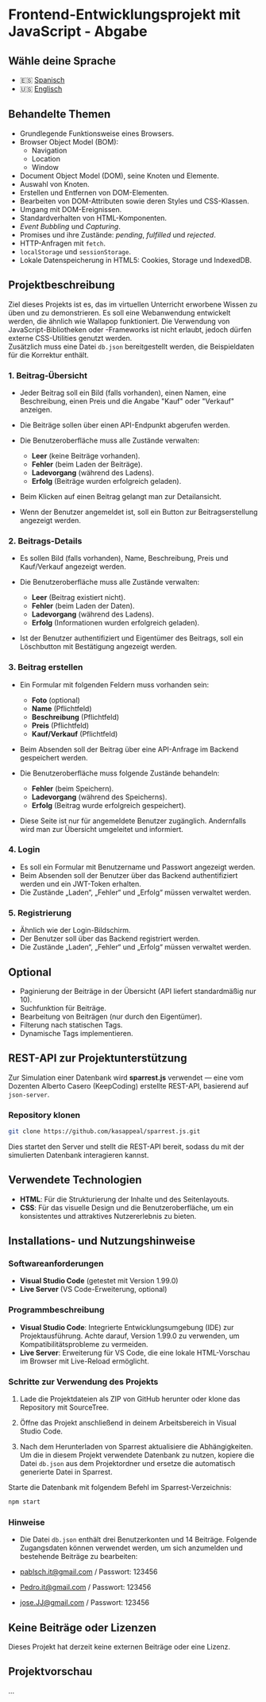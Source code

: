 # Frontend-Entwicklungsprojekt mit JavaScript - Abgabe

## Wähle deine Sprache

- 🇪🇸 [Spanisch](README.es.md)
- 🇺🇸 [Englisch](README.md)

## Behandelte Themen

- Grundlegende Funktionsweise eines Browsers.
- Browser Object Model (BOM):
  - Navigation
  - Location
  - Window
- Document Object Model (DOM), seine Knoten und Elemente.
- Auswahl von Knoten.
- Erstellen und Entfernen von DOM-Elementen.
- Bearbeiten von DOM-Attributen sowie deren Styles und CSS-Klassen.
- Umgang mit DOM-Ereignissen.
- Standardverhalten von HTML-Komponenten.
- *Event Bubbling* und *Capturing*.
- Promises und ihre Zustände: *pending*, *fulfilled* und *rejected*.
- HTTP-Anfragen mit `fetch`.
- `localStorage` und `sessionStorage`.
- Lokale Datenspeicherung in HTML5: Cookies, Storage und IndexedDB.

## Projektbeschreibung

Ziel dieses Projekts ist es, das im virtuellen Unterricht erworbene Wissen zu üben und zu demonstrieren. Es soll eine Webanwendung entwickelt werden, die ähnlich wie Wallapop funktioniert. Die Verwendung von JavaScript-Bibliotheken oder -Frameworks ist nicht erlaubt, jedoch dürfen externe CSS-Utilities genutzt werden.  
Zusätzlich muss eine Datei `db.json` bereitgestellt werden, die Beispieldaten für die Korrektur enthält.

### 1. Beitrag-Übersicht

- Jeder Beitrag soll ein Bild (falls vorhanden), einen Namen, eine Beschreibung, einen Preis und die Angabe "Kauf" oder "Verkauf" anzeigen.  
- Die Beiträge sollen über einen API-Endpunkt abgerufen werden.  
- Die Benutzeroberfläche muss alle Zustände verwalten:

  - **Leer** (keine Beiträge vorhanden).
  - **Fehler** (beim Laden der Beiträge).
  - **Ladevorgang** (während des Ladens).
  - **Erfolg** (Beiträge wurden erfolgreich geladen).

- Beim Klicken auf einen Beitrag gelangt man zur Detailansicht.  
- Wenn der Benutzer angemeldet ist, soll ein Button zur Beitragserstellung angezeigt werden.

### 2. Beitrags-Details

- Es sollen Bild (falls vorhanden), Name, Beschreibung, Preis und Kauf/Verkauf angezeigt werden.  
- Die Benutzeroberfläche muss alle Zustände verwalten:

  - **Leer** (Beitrag existiert nicht).
  - **Fehler** (beim Laden der Daten).
  - **Ladevorgang** (während des Ladens).
  - **Erfolg** (Informationen wurden erfolgreich geladen).

- Ist der Benutzer authentifiziert und Eigentümer des Beitrags, soll ein Löschbutton mit Bestätigung angezeigt werden.

### 3. Beitrag erstellen

- Ein Formular mit folgenden Feldern muss vorhanden sein:
  - **Foto** (optional)
  - **Name** (Pflichtfeld)
  - **Beschreibung** (Pflichtfeld)
  - **Preis** (Pflichtfeld)
  - **Kauf/Verkauf** (Pflichtfeld)

- Beim Absenden soll der Beitrag über eine API-Anfrage im Backend gespeichert werden.  
- Die Benutzeroberfläche muss folgende Zustände behandeln:

  - **Fehler** (beim Speichern).
  - **Ladevorgang** (während des Speicherns).
  - **Erfolg** (Beitrag wurde erfolgreich gespeichert).

- Diese Seite ist nur für angemeldete Benutzer zugänglich. Andernfalls wird man zur Übersicht umgeleitet und informiert.

### 4. Login

- Es soll ein Formular mit Benutzername und Passwort angezeigt werden.  
- Beim Absenden soll der Benutzer über das Backend authentifiziert werden und ein JWT-Token erhalten.  
- Die Zustände „Laden“, „Fehler“ und „Erfolg“ müssen verwaltet werden.

### 5. Registrierung

- Ähnlich wie der Login-Bildschirm.  
- Der Benutzer soll über das Backend registriert werden.  
- Die Zustände „Laden“, „Fehler“ und „Erfolg“ müssen verwaltet werden.

## Optional

- Paginierung der Beiträge in der Übersicht (API liefert standardmäßig nur 10).
- Suchfunktion für Beiträge.
- Bearbeitung von Beiträgen (nur durch den Eigentümer).
- Filterung nach statischen Tags.
- Dynamische Tags implementieren.

## REST-API zur Projektunterstützung

Zur Simulation einer Datenbank wird **sparrest.js** verwendet — eine vom Dozenten Alberto Casero (KeepCoding) erstellte REST-API, basierend auf `json-server`.

### Repository klonen

```bash
git clone https://github.com/kasappeal/sparrest.js.git
```

Dies startet den Server und stellt die REST-API bereit, sodass du mit der simulierten Datenbank interagieren kannst.

## Verwendete Technologien

- **HTML**: Für die Strukturierung der Inhalte und des Seitenlayouts.
- **CSS**: Für das visuelle Design und die Benutzeroberfläche, um ein konsistentes und attraktives Nutzererlebnis zu bieten.

## Installations- und Nutzungshinweise

### Softwareanforderungen

- **Visual Studio Code** (getestet mit Version 1.99.0)
- **Live Server** (VS Code-Erweiterung, optional)

### Programmbeschreibung

- **Visual Studio Code**: Integrierte Entwicklungsumgebung (IDE) zur Projektausführung. Achte darauf, Version 1.99.0 zu verwenden, um Kompatibilitätsprobleme zu vermeiden.
- **Live Server**: Erweiterung für VS Code, die eine lokale HTML-Vorschau im Browser mit Live-Reload ermöglicht.

### Schritte zur Verwendung des Projekts

1. Lade die Projektdateien als ZIP von GitHub herunter oder klone das Repository mit SourceTree.

2. Öffne das Projekt anschließend in deinem Arbeitsbereich in Visual Studio Code.

3. Nach dem Herunterladen von Sparrest aktualisiere die Abhängigkeiten. Um die in diesem Projekt verwendete Datenbank zu nutzen, kopiere die Datei `db.json` aus dem Projektordner und ersetze die automatisch generierte Datei in Sparrest.

Starte die Datenbank mit folgendem Befehl im Sparrest-Verzeichnis:

```bash
npm start
```

### Hinweise

- Die Datei `db.json` enthält drei Benutzerkonten und 14 Beiträge. Folgende Zugangsdaten können verwendet werden, um sich anzumelden und bestehende Beiträge zu bearbeiten:

- [pablsch.it@gmail.com](mailto:pablsch.it@gmail.com) / Passwort: 123456  
- [Pedro.it@gmail.com](mailto:Pedro.it@gmail.com) / Passwort: 123456  
- [jose.JJ@gmail.com](mailto:jose.JJ@gmail.com) / Passwort: 123456

## Keine Beiträge oder Lizenzen

Dieses Projekt hat derzeit keine externen Beiträge oder eine Lizenz.

## Projektvorschau

...
